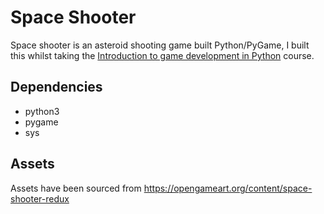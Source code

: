 # Space Shooter

Space shooter is an asteroid shooting game built Python/PyGame, I built this whilst taking the [Introduction to game development in Python](https://www.udemy.com/course/an-introduction-to-game-development-in-python/) course.

## Dependencies 
* python3
* pygame
* sys

## Assets
Assets have been sourced from https://opengameart.org/content/space-shooter-redux

